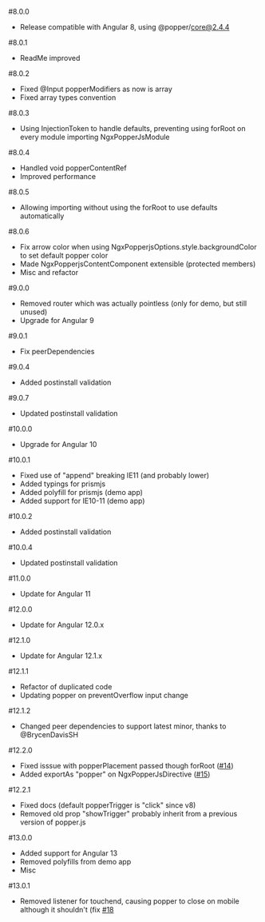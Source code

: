 #8.0.0
* Release compatible with Angular 8, using @popper/core@2.4.4

#8.0.1
* ReadMe improved

#8.0.2
* Fixed @Input popperModifiers as now is array
* Fixed array types convention

#8.0.3
* Using InjectionToken to handle defaults, preventing using forRoot on every module importing NgxPopperJsModule

#8.0.4
* Handled void popperContentRef 
* Improved performance

#8.0.5
* Allowing importing without using the forRoot to use defaults automatically

#8.0.6
* Fix arrow color when using NgxPopperjsOptions.style.backgroundColor to set default popper color
* Made NgxPopperjsContentComponent extensible (protected members)
* Misc and refactor

#9.0.0
* Removed router which was actually pointless (only for demo, but still unused)
* Upgrade for Angular 9

#9.0.1
* Fix peerDependencies

#9.0.4
* Added postinstall validation

#9.0.7
* Updated postinstall validation

#10.0.0
* Upgrade for Angular 10

#10.0.1
* Fixed use of "append" breaking IE11 (and probably lower)
* Added typings for prismjs
* Added polyfill for prismjs (demo app)
* Added support for IE10-11 (demo app)

#10.0.2
* Added postinstall validation

#10.0.4
* Updated postinstall validation

#11.0.0
* Update for Angular 11

#12.0.0
* Update for Angular 12.0.x

#12.1.0
* Update for Angular 12.1.x

#12.1.1
* Refactor of duplicated code
* Updating popper on preventOverflow input change

#12.1.2
* Changed peer dependencies to support latest minor, thanks to @BrycenDavisSH

#12.2.0
* Fixed isssue with popperPlacement passed though forRoot ([#14](https://github.com/tonysamperi/ngx-popperjs/issues/14))
* Added exportAs "popper" on NgxPopperJsDirective ([#15](https://github.com/tonysamperi/ngx-popperjs/issues/15))

#12.2.1
* Fixed docs (default popperTrigger is "click" since v8)
* Removed old prop "showTrigger" probably inherit from a previous version of popper.js

#13.0.0
* Added support for Angular 13
* Removed polyfills from demo app
* Misc

#13.0.1
* Removed listener for touchend, causing popper to close on mobile although it shouldn't (fix [#18](https://github.com/tonysamperi/ngx-popperjs/issues/18)
